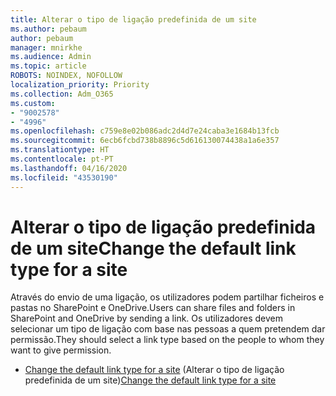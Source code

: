 ```yaml
---
title: Alterar o tipo de ligação predefinida de um site
ms.author: pebaum
author: pebaum
manager: mnirkhe
ms.audience: Admin
ms.topic: article
ROBOTS: NOINDEX, NOFOLLOW
localization_priority: Priority
ms.collection: Adm_O365
ms.custom:
- "9002578"
- "4996"
ms.openlocfilehash: c759e8e02b086adc2d4d7e24caba3e1684b13fcb
ms.sourcegitcommit: 6ecb6fcbd738b8896c5d616130074438a1a6e357
ms.translationtype: HT
ms.contentlocale: pt-PT
ms.lasthandoff: 04/16/2020
ms.locfileid: "43530190"
---
```

# <a name="change-the-default-link-type-for-a-site"></a><span data-ttu-id="e76c6-102">Alterar o tipo de ligação predefinida de um site</span><span class="sxs-lookup"><span data-stu-id="e76c6-102">Change the default link type for a site</span></span>

<span data-ttu-id="e76c6-103">Através do envio de uma ligação, os utilizadores podem partilhar ficheiros e pastas no SharePoint e OneDrive.</span><span class="sxs-lookup"><span data-stu-id="e76c6-103">Users can share files and folders in SharePoint and OneDrive by sending a link.</span></span> <span data-ttu-id="e76c6-104">Os utilizadores devem selecionar um tipo de ligação com base nas pessoas a quem pretendem dar permissão.</span><span class="sxs-lookup"><span data-stu-id="e76c6-104">They should select a link type based on the people to whom they want to give permission.</span></span>

- <span data-ttu-id="e76c6-105">[Change the default link type for a site](https://docs.microsoft.com/sharepoint/change-default-sharing-link) (Alterar o tipo de ligação predefinida de um site)</span><span class="sxs-lookup"><span data-stu-id="e76c6-105">[Change the default link type for a site](https://docs.microsoft.com/sharepoint/change-default-sharing-link)</span></span>
